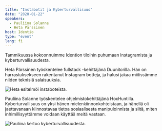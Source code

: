 ```yaml
---
title: "Instabotit ja Kyberturvallisuus"
date: "2020-01-22"
speakers:
  - Pauliina Solanne
  - Heta Pärssinen
host: Identio
type: "event"
lang: fi
---
```


Tammikuussa kokoonnuimme Idention tiloihin puhumaan Instagramista ja kyberturvallisuudesta.

Heta Pärssinen työskentelee fullstack -kehittäjänä Duunitorilla. Hän on harrastuksekseen rakentanut Instagram botteja, ja halusi jakaa miitissämme niiden teknisiä salaisuuksia.

![Heta esitelmöi instaboteista.](heta.jpg)

Pauliina Solanne työskentelee ohjelmistokehittäjänä HoxHuntilla. Kyberturvallisuus on yksi hänen mielenkiinnonkohteistaan, ja hänellä oli jaettavanaan kiinnostavaa tietoa sosiaalisesta manipuloinnista ja siitä, miten inhimillisyyttämme voidaan käyttää meitä vastaan.

![Pauliina kertoo kyberturvallisuudesta.](pauliina.jpg)
